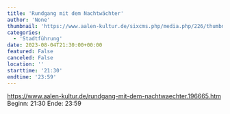```yaml
---
title: 'Rundgang mit dem Nachtwächter'
author: 'None'
thumbnail: 'https://www.aalen-kultur.de/sixcms.php/media.php/226/thumbnails/3%20Aalen%20-%20Nachtw%C3%A4chter%20%28c%29%20%20Andreas%20Wegelin.jpg.601460.jpg'
categories:
  - 'Stadtführung'
date: 2023-08-04T21:30:00+00:00
featured: False
canceled: False
location: ''
starttime: '21:30'
endtime: '23:59'
---
```

https://www.aalen-kultur.de/rundgang-mit-dem-nachtwaechter.196665.htm
Beginn: 21:30
 Ende: 23:59